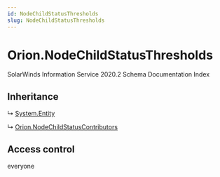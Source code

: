 ```yaml
---
id: NodeChildStatusThresholds
slug: NodeChildStatusThresholds
---
```


# Orion.NodeChildStatusThresholds

SolarWinds Information Service 2020.2 Schema Documentation Index

## Inheritance

↳ [System.Entity](./../System/Entity)

↳ [Orion.NodeChildStatusContributors](./../Orion/NodeChildStatusContributors)

## Access control

everyone


